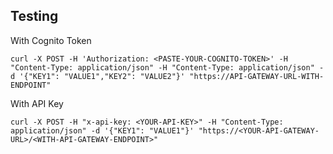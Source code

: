 ## Testing

With Cognito Token

````
curl -X POST -H 'Authorization: <PASTE-YOUR-COGNITO-TOKEN>' -H "Content-Type: application/json" -H "Content-Type: application/json" -d '{"KEY1": "VALUE1","KEY2": "VALUE2"}' "https://API-GATEWAY-URL-WITH-ENDPOINT"
````

With API Key

````
curl -X POST -H "x-api-key: <YOUR-API-KEY>" -H "Content-Type: application/json" -d '{"KEY1": "VALUE1"}' "https://<YOUR-API-GATEWAY-URL>/<WITH-API-GATEWAY-ENDPOINT>"
````

